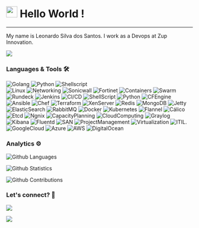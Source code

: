 




<h1><img src="https://emojis.slackmojis.com/emojis/images/1531849430/4246/blob-sunglasses.gif?1531849430" width="30"/> Hello World ! </h1> <hr>

My name is Leonardo Silva dos Santos. I work as a Devops at Zup Innovation.

![](http://estruyf-github.azurewebsites.net/api/VisitorHit?user=rmnobarra&repo=rmnobarra&countColorcountColor)

### Languages & Tools 🛠  
![Golang](https://img.shields.io/badge/-Golang-05122A?style=flat&color=green)&nbsp;![Python](https://img.shields.io/badge/-Python-05122A?style=flat&color=green)&nbsp;![Shellscript](https://img.shields.io/badge/-Shellscript-05122A?style=flat&color=green)&nbsp;  
![Linux](https://img.shields.io/badge/-Linux-05122A?style=flat&color=gray)&nbsp;![Networking](https://img.shields.io/badge/-Networking-05122A?style=flat&color=gray)&nbsp;![Sonicwall](https://img.shields.io/badge/-Sonicwall-05122A?style=flat&color=gray)&nbsp;![Fortinet](https://img.shields.io/badge/-Fortinet-05122A?style=flat&color=gray)&nbsp;![Containers](https://img.shields.io/badge/-Containers-05122A?style=flat&color=gray)&nbsp;![Swarm](https://img.shields.io/badge/-Swarm-05122A?style=flat&color=gray)&nbsp;![Rundeck](https://img.shields.io/badge/-Rundeck-05122A?style=flat&color=gray)&nbsp;![Jenkins](https://img.shields.io/badge/-Jenkins-05122A?style=flat&color=gray)&nbsp;![CI/CD](https://img.shields.io/badge/-CI/CD-05122A?style=flat&color=gray)&nbsp;![ShellScript](https://img.shields.io/badge/-ShellScript-05122A?style=flat&color=gray)&nbsp;![Python](https://img.shields.io/badge/-Python-05122A?style=flat&color=gray)&nbsp;![CFEngine](https://img.shields.io/badge/-CFEngine-05122A?style=flat&color=gray)&nbsp;![Ansible](https://img.shields.io/badge/-Ansible-05122A?style=flat&color=gray)&nbsp;![Chef](https://img.shields.io/badge/-Chef-05122A?style=flat&color=gray)&nbsp;![Terraform](https://img.shields.io/badge/-Terraform-05122A?style=flat&color=gray)&nbsp;![XenServer](https://img.shields.io/badge/-XenServer-05122A?style=flat&color=gray)&nbsp;![Redis](https://img.shields.io/badge/-Redis-05122A?style=flat&color=gray)&nbsp;![MongoDB](https://img.shields.io/badge/-MongoDB-05122A?style=flat&color=gray)&nbsp;![Jetty](https://img.shields.io/badge/-Jetty-05122A?style=flat&color=gray)&nbsp;![ElasticSearch](https://img.shields.io/badge/-ElasticSearch-05122A?style=flat&color=gray)&nbsp;![RabbitMQ](https://img.shields.io/badge/-RabbitMQ-05122A?style=flat&color=gray)&nbsp;![Docker](https://img.shields.io/badge/-Docker-05122A?style=flat&color=gray)&nbsp;![Kubernetes](https://img.shields.io/badge/-Kubernetes-05122A?style=flat&color=gray)&nbsp;![Flannel](https://img.shields.io/badge/-Flannel-05122A?style=flat&color=gray)&nbsp;![Cálico](https://img.shields.io/badge/-Cálico-05122A?style=flat&color=gray)&nbsp;![Etcd](https://img.shields.io/badge/-Etcd-05122A?style=flat&color=gray)&nbsp;![Ngnix](https://img.shields.io/badge/-Ngnix-05122A?style=flat&color=gray)&nbsp;![CapacityPlanning](https://img.shields.io/badge/-CapacityPlanning-05122A?style=flat&color=gray)&nbsp;![CloudComputing](https://img.shields.io/badge/-CloudComputing-05122A?style=flat&color=gray)&nbsp;![Graylog](https://img.shields.io/badge/-Graylog-05122A?style=flat&color=gray)&nbsp;![Kibana](https://img.shields.io/badge/-Kibana-05122A?style=flat&color=gray)&nbsp;![Fluentd](https://img.shields.io/badge/-Fluentd-05122A?style=flat&color=gray)&nbsp;![SAN](https://img.shields.io/badge/-SAN-05122A?style=flat&color=gray)&nbsp;![ProjectManagement](https://img.shields.io/badge/-ProjectManagement-05122A?style=flat&color=gray)&nbsp;![Virtualization](https://img.shields.io/badge/-Virtualization-05122A?style=flat&color=gray)&nbsp;![ITIL.](https://img.shields.io/badge/-ITIL.-05122A?style=flat&color=gray)&nbsp;  
![GoogleCloud](https://img.shields.io/badge/-GoogleCloud-05122A?style=flat&color=blue)&nbsp;![Azure](https://img.shields.io/badge/-Azure-05122A?style=flat&color=blue)&nbsp;![AWS](https://img.shields.io/badge/-AWS-05122A?style=flat&color=blue)&nbsp;![DigitalOcean](https://img.shields.io/badge/-DigitalOcean-05122A?style=flat&color=blue)&nbsp;  


### Analytics ⚙️

![Github Languages](https://github-readme-stats.vercel.app/api/top-langs/?username=rmnobarra&layout=compact&count_private=true)

![Github Statistics](https://github-readme-stats.vercel.app/api/?username=rmnobarra&count_private=true&show_icons=true)

![Github Contributions](https://github-readme-streak-stats.herokuapp.com/?user=rmnobarra&hide_border=true)

### Let's connect? 🤝

<p align="left">

<a href="https://www.linkedin.com/in/rmnobarra/"><img src="https://img.shields.io/badge/-LinkedIn-0077B5?style=flat&logo=Linkedin&logoColor=white"/></a>

<a href="https://twitter.com/rmnobarra"><img src="https://img.shields.io/badge/-Twitter-%231DA1F2?style=flat&logo=twitter&logoColor=white"/></a>

</p>